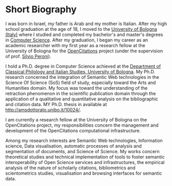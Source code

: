 # Short Biography	

I was born in Israel, my father is Arab and my mother is Italian. After my high school graduation at the age of 18, I moved to the [University of Bologna (Italy)](https://www.unibo.it/en) where I studied and completed my bachelor's and master's degrees in [Computer Science](https://corsi.unibo.it/laurea/informatica). After my graduation, I began my career as an academic researcher with my first year as a research fellow at the University of Bologna for the [OpenCitations](https://opencitations.net) project (under the supervision of prof. [Silvio Peroni](https://www.unibo.it/sitoweb/silvio.peroni/)).  

I hold a Ph.D. degree in Computer Science achieved at the [Department of Classical Philology and Italian Studies, University of Bologna](https://ficlit.unibo.it/it). My Ph.D. research concerned the integration of Semantic Web technologies in the Science Of Science (SoS) field of study, especially toward the Arts and Humanities domain. My focus was toward the understanding of the retraction phenomenon in the scientific publication domain through the application of a qualitative and quantitative analysis on the bibliographic and citation data. MY Ph.D. thesis in available at http://amsdottorato.unibo.it/10024/. 

I am currently a research fellow at the University of Bologna on the OpenCitations project, my responsibilities concern the management and development of the OpenCitations computational infrastructure.

Among my research interests are Semantic Web technologies, Information science, Data visualisation, automatic processes of analysis and segmentation of documents, and Science of Science. My works concern theoretical studies and technical implementation of tools to foster semantic interoperability of Open Science services and infrastructures, the empirical analysis of the nature of scholarly citations, bibliometrics and scientometrics studies, visualisation and browsing interfaces for semantic data.


